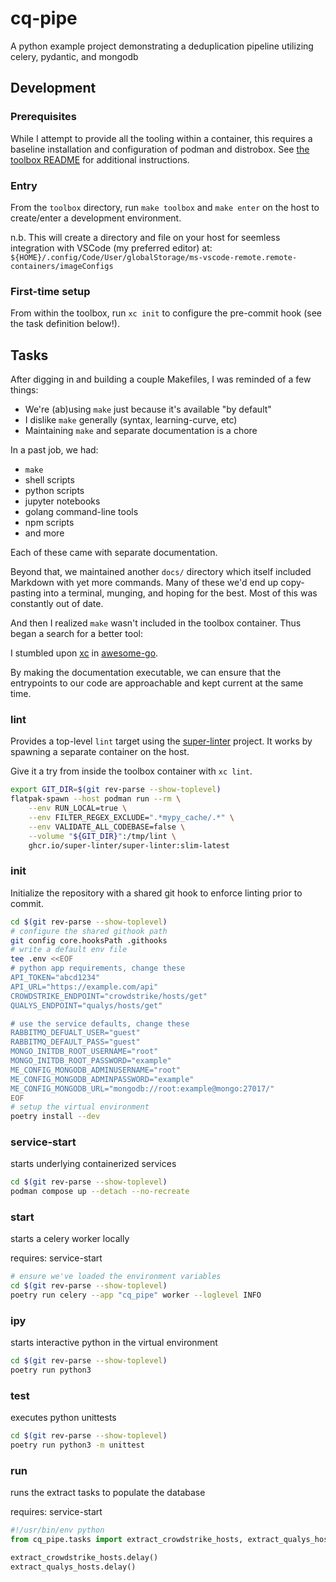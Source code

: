 # cq-pipe

A python example project demonstrating a deduplication pipeline utilizing celery, pydantic, and mongodb

## Development

### Prerequisites

While I attempt to provide all the tooling within a container, this requires a baseline installation and configuration of podman and distrobox.
See [the toolbox README](./toolbox/README.md) for additional instructions.

### Entry

From the `toolbox` directory, run `make toolbox` and `make enter` on the host to create/enter a development environment.

n.b. This will create a directory and file on your host for seemless integration with VSCode (my preferred editor) at:
`${HOME}/.config/Code/User/globalStorage/ms-vscode-remote.remote-containers/imageConfigs`

### First-time setup

From within the toolbox, run `xc init` to configure the pre-commit hook (see the task definition below!).

## Tasks

After digging in and building a couple Makefiles, I was reminded of a few things:

- We're (ab)using `make` just because it's available "by default"
- I dislike `make` generally (syntax, learning-curve, etc)
- Maintaining `make` and separate documentation is a chore

In a past job, we had:

- `make`
- shell scripts
- python scripts
- jupyter notebooks
- golang command-line tools
- npm scripts
- and more

Each of these came with separate documentation.

Beyond that, we maintained another `docs/` directory which itself included Markdown with yet more commands.
Many of these we'd end up copy-pasting into a terminal, munging, and hoping for the best.
Most of this was constantly out of date.

And then I realized `make` wasn't included in the toolbox container.
Thus began a search for a better tool:

I stumbled upon [xc](https://github.com/joerdav/xc) in [awesome-go](https://github.com/avelino/awesome-go).

By making the documentation executable, we can ensure that the entrypoints to our code are approachable and kept current at the same time.

### lint

Provides a top-level `lint` target using the [super-linter](https://github.com/super-linter/super-linter) project.
It works by spawning a separate container on the host.

Give it a try from inside the toolbox container with `xc lint`.

```sh
export GIT_DIR=$(git rev-parse --show-toplevel)
flatpak-spawn --host podman run --rm \
    --env RUN_LOCAL=true \
    --env FILTER_REGEX_EXCLUDE=".*mypy_cache/.*" \
    --env VALIDATE_ALL_CODEBASE=false \
    --volume "${GIT_DIR}":/tmp/lint \
    ghcr.io/super-linter/super-linter:slim-latest
```

### init

Initialize the repository with a shared git hook to enforce linting prior to commit.

```sh
cd $(git rev-parse --show-toplevel)
# configure the shared githook path
git config core.hooksPath .githooks
# write a default env file
tee .env <<EOF
# python app requirements, change these
API_TOKEN="abcd1234"
API_URL="https://example.com/api"
CROWDSTRIKE_ENDPOINT="crowdstrike/hosts/get"
QUALYS_ENDPOINT="qualys/hosts/get"

# use the service defaults, change these
RABBITMQ_DEFUALT_USER="guest"
RABBITMQ_DEFAULT_PASS="guest"
MONGO_INITDB_ROOT_USERNAME="root"
MONGO_INITDB_ROOT_PASSWORD="example"
ME_CONFIG_MONGODB_ADMINUSERNAME="root"
ME_CONFIG_MONGODB_ADMINPASSWORD="example"
ME_CONFIG_MONGODB_URL="mongodb://root:example@mongo:27017/"
EOF
# setup the virtual environment
poetry install --dev
```

### service-start

starts underlying containerized services

```sh
cd $(git rev-parse --show-toplevel)
podman compose up --detach --no-recreate
```

### start

starts a celery worker locally

requires: service-start

```sh
# ensure we've loaded the environment variables
cd $(git rev-parse --show-toplevel)
poetry run celery --app "cq_pipe" worker --loglevel INFO
```

### ipy

starts interactive python in the virtual environment

```sh
cd $(git rev-parse --show-toplevel)
poetry run python3
```

### test

executes python unittests

```sh
cd $(git rev-parse --show-toplevel)
poetry run python3 -m unittest
```

### run

runs the extract tasks to populate the database

requires: service-start

```py
#!/usr/bin/env python
from cq_pipe.tasks import extract_crowdstrike_hosts, extract_qualys_hosts

extract_crowdstrike_hosts.delay()
extract_qualys_hosts.delay()
```
